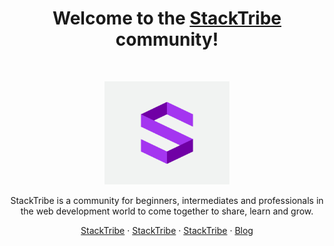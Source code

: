 <h1 align="center">Welcome to the <a href="https://stacktribe.com/">StackTribe</a> community!</h1><br>

<p align="center">
  <a href="https://stacktribe.com/">
    <img src="https://github.com/stacktribe/.github/blob/main/images/StackTribe.png" alt="StackTribe Logo" width="200" height="165">
  </a>
</p>

<p align="center">
  StackTribe is a community for beginners, intermediates and professionals in the web development world to come together to share, learn and grow. 
</p>

<p align="center">
  <a href="https://stacktribe.com">StackTribe</a>
  ·
  <a href="https://stacktribe.com/">StackTribe</a>
  ·
  <a href="https://stacktribe.com/">StackTribe</a>
  ·
  <a href="https://blog.stacktribe.com/">Blog</a>
</p>
